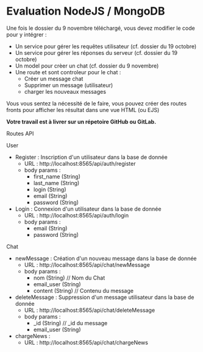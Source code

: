 # Evaluation NodeJS / MongoDB

Une fois le dossier du 9 novembre téléchargé, vous devez modifier le code pour y intégrer :

- Un service pour gérer les requêtes utilisateur (cf. dossier du 19 octobre)
- Un service pour gérer les réponses du serveur (cf. dossier du 19 octobre)
- Un model pour crèer un chat  (cf. dossier du 9 novembre)
- Une route et sont controleur pour le chat :
    - Créer un message chat
    - Supprimer un message (utilisateur)
    - charger les nouveaux messages

Vous vous sentez la nécessité de le faire, vous pouvez créer des routes fronts pour afficher les résultat dans une vue HTML (ou EJS)

__Votre travail est à livrer sur un répetoire GitHub ou GitLab.__


Routes API

User
- Register : Inscription d'un utilisateur dans la base de donnée
    - URL : http://localhost:8565/api/auth/register
    - body params : 
        - first_name (String)
        - last_name (String)
        - login (String)
        - email (String)
        - password (String)            
- Login : Connexion d'un utilisateur dans la base de donnée
    - URL : http://localhost:8565/api/auth/login
    - body params :
        - email (String)
        - password (String)
            
Chat 
- newMessage : Création d'un nouveau message dans la base de donnée
    - URL : http://localhost:8565/api/chat/newMessage
    - body params :
        - nom (String) // Nom du Chat
        - email_user (String) 
        - content (String) // Contenu du message 
- deleteMessage : Suppression d'un message utilisateur dans la base de donnée
    - URL : http://localhost:8565/api/chat/deleteMessage
    - body params :
        - _id (String) // _id du message
        - email_user (String)
- chargeNews : 
    - URL : http://localhost:8565/api/chat/chargeNews

